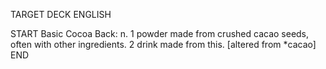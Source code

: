 TARGET DECK
ENGLISH

START
Basic
Cocoa
Back: n. 1 powder made from crushed cacao seeds, often with other ingredients. 2 drink made from this. [altered from *cacao]
END
